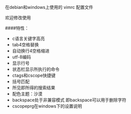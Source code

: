在debian和windows上使用的 vimrc 配置文件

欢迎修改使用

####特性：

- c语言关键字高亮
- tab4空格替换
- 自动换行4空格缩进
- utf-8编码
- 显示行号
- 状态栏显示所执行的命令
- ctags和cscope快捷键
- 括号匹配
- 所见即所得的搜索结果
- 配色主题：沙漠
- backspace处于非兼容模式 即backspace可以用于删除字符
- cscopeprg在windows下的设置说明
